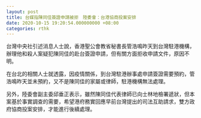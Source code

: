 ```yaml
---
layout: post
title: 台媒指陳同佳簽證申請被拒　陸委會：台港協商投案安排
date: 2020-10-15 19:20:54.000000000 +08:00
categories: rthk
---
```


台灣中央社引述消息人士說，香港聖公會教省秘書長管浩鳴昨天到台灣駐港機構，辦理他和殺人案疑犯陳同佳的赴台簽證申請，但有關方面拒收申請文件，原因不明。

在台北的相關人士就透露，因疫情關係，到台灣駐港辦事處申請簽證需要預約，管浩鳴昨天並未預約，又不是陳同佳的家屬或律師，駐港機構無法處理。

另外，陸委會副主委邱垂正表示，雖然陳同佳代表律師已向士林地檢署遞狀，但本案基於事實調查的需要，希望港府務實回應早前台灣提出的司法互助請求，雙方政府協商投案安排，才能進行後續處理。
